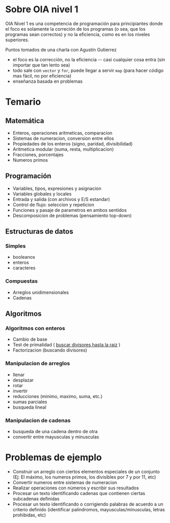 
# Sobre OIA nivel 1

OIA Nivel 1 es una competencia de programación para principiantes donde el foco
es solamente la correción de los programas (o sea, que los programas sean
correctos) y no la eficiencia, como es en los niveles superiores.

Puntos tomados de una charla con Agustín Gutierrez

- el foco es la corrección, no la eficiencia -- casi cualquier cosa entra (sin
  importar que tan lento sea)
- todo sale con `vector` y `for`, puede llegar a servir `map` (para hacer código
  mas fácil, no por eficiencia)
- enseñanza basada en problemas

# Temario

## Matemática

- Enteros, operaciones aritmeticas, comparacion
- Sistemas de numeracion, conversion entre ellos
- Propiedades de los enteros (signo, paridad, divisibilidad)
- Aritmetica modular (suma, resta, multiplicacion)
- Fracciones, porcentajes
- Numeros primos

## Programación

- Variables, tipos, expresiones y asignacion
- Variables globales y locales
- Entrada y salida (con archivos y E/S estandar)
- Control de flujo: seleccion y repeticion
- Funciones y pasaje de parametros en ambos sentidos
- Descomposicion de problemas (pensamiento top-down)

## Estructuras de datos

### Simples

- booleanos
- enteros
- caracteres

### Compuestas

- Arreglos unidimensionales
- Cadenas

## Algoritmos

### Algoritmos con enteros

- Cambio de base
- Test de primalidad ( [buscar divisores hasta la raiz](primalidad-sqrt) )
- Factorizacion (buscando divisores)

### Manipulacion de arreglos

- llenar
- desplazar
- rotar
- invertir
- reducciones (minimo, maximo, suma, etc.)
- sumas parciales
- busqueda lineal

### Manipulacion de cadenas

- busqueda de una cadena dentro de otra
- convertir entre mayusculas y minusculas

# Problemas de ejemplo

- Construir un arreglo con ciertos elementos especiales de un conjunto (Ej: El
  máximo, los numeros primos, los divisibles por 7 y por 11, etc)
- Convertir numeros entre sistemas de numeracion
- Realizar operaciones con números y escribir sus resultados
- Procesar un texto identificando cadenas que contienen ciertas subcadenas
  definidas
- Procesar un texto identificando o corrigiendo palabras de acuerdo a un
  criterio definido (identificar palindromos, mayusculas/minusculas, letras
  prohibidas, etc)
